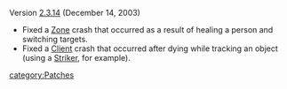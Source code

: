 Version [2.3.14](2.3.14 "wikilink") (December 14, 2003)

-   Fixed a [Zone](Zone "wikilink") crash that occurred as a result of
    healing a person and switching targets.
-   Fixed a [Client](Client "wikilink") crash that occurred after dying
    while tracking an object (using a [Striker](Striker "wikilink"), for
    example).

[category:Patches](category:Patches "wikilink")